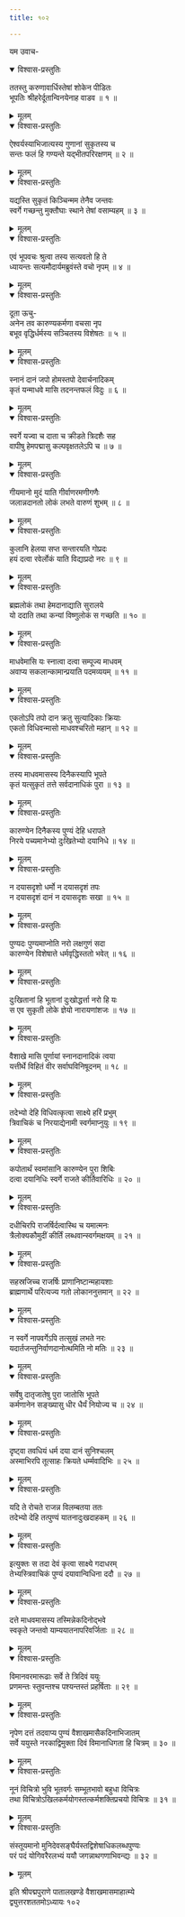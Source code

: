 ```yaml
---
title: १०२

---
```

यम उवाच-  

<details open><summary>विश्वास-प्रस्तुतिः</summary>

ततस्तु करुणावार्धिस्तेषां शोकेन पीडितः  
भूपतिः श्रीहरेर्दूतान्विनयेनाह वाडव ॥ १ ॥
</details>

<details><summary>मूलम्</summary>

ततस्तु करुणावार्धिस्तेषां शोकेन पीडितः  
भूपतिः श्रीहरेर्दूतान्विनयेनाह वाडव ॥ १ ॥
</details>



<details open><summary>विश्वास-प्रस्तुतिः</summary>

ऐश्वर्यस्याभिजात्यस्य गुणानां सुकृतस्य च  
सन्तः फलं हि गण्यन्ते यद्भीतपरिरक्षणम् ॥ २ ॥
</details>

<details><summary>मूलम्</summary>

ऐश्वर्यस्याभिजात्यस्य गुणानां सुकृतस्य च  
सन्तः फलं हि गण्यन्ते यद्भीतपरिरक्षणम् ॥ २ ॥
</details>



<details open><summary>विश्वास-प्रस्तुतिः</summary>

यद्यस्ति सुकृतं किञ्चिन्मम तेनैव जन्तवः  
स्वर्गे गच्छन्तु मुक्तौघाः स्थाने तेषां वसाम्यहम् ॥ ३ ॥
</details>

<details><summary>मूलम्</summary>

यद्यस्ति सुकृतं किञ्चिन्मम तेनैव जन्तवः  
स्वर्गे गच्छन्तु मुक्तौघाः स्थाने तेषां वसाम्यहम् ॥ ३ ॥
</details>



<details open><summary>विश्वास-प्रस्तुतिः</summary>

एवं भूपवचः श्रुत्वा तस्य सत्यवतो हि ते  
ध्यायन्तः सत्यमौदार्यमब्रुवंस्ते वचो नृपम् ॥ ४ ॥
</details>

<details><summary>मूलम्</summary>

एवं भूपवचः श्रुत्वा तस्य सत्यवतो हि ते  
ध्यायन्तः सत्यमौदार्यमब्रुवंस्ते वचो नृपम् ॥ ४ ॥
</details>



<details open><summary>विश्वास-प्रस्तुतिः</summary>

दूता ऊचु-  
अनेन तव कारुण्यकर्मणा वचसा नृप  
बभूव वृद्धिर्धर्मस्य सञ्चितस्य विशेषतः ॥ ५ ॥
</details>

<details><summary>मूलम्</summary>

दूता ऊचु-  
अनेन तव कारुण्यकर्मणा वचसा नृप  
बभूव वृद्धिर्धर्मस्य सञ्चितस्य विशेषतः ॥ ५ ॥
</details>



<details open><summary>विश्वास-प्रस्तुतिः</summary>

स्नानं दानं जपो होमस्तपो देवार्चनादिकम्  
कृतं यन्माधवे मासि तदनन्तफलं विदुः ॥ ६ ॥
</details>

<details><summary>मूलम्</summary>

स्नानं दानं जपो होमस्तपो देवार्चनादिकम्  
कृतं यन्माधवे मासि तदनन्तफलं विदुः ॥ ६ ॥
</details>



<details open><summary>विश्वास-प्रस्तुतिः</summary>

स्वर्गे यज्वा च दाता च क्रीडते त्रिदशैः सह  
वापीषु हेमपद्मासु कल्पवृक्षतलेऽपि च ॥ ७ ॥
</details>

<details><summary>मूलम्</summary>

स्वर्गे यज्वा च दाता च क्रीडते त्रिदशैः सह  
वापीषु हेमपद्मासु कल्पवृक्षतलेऽपि च ॥ ७ ॥
</details>



<details open><summary>विश्वास-प्रस्तुतिः</summary>

गीयमानो मुदं याति गीर्वाणरमणीगणैः  
जलान्नदानतो लोकं लभते वारुणं शुभम् ॥ ८ ॥
</details>

<details><summary>मूलम्</summary>

गीयमानो मुदं याति गीर्वाणरमणीगणैः  
जलान्नदानतो लोकं लभते वारुणं शुभम् ॥ ८ ॥
</details>



<details open><summary>विश्वास-प्रस्तुतिः</summary>

कुलानि हेलया सप्त सन्तारयति गोप्रदः  
हयं दत्वा रवेर्लोकं याति विद्याप्रदो नरः ॥ ९ ॥
</details>

<details><summary>मूलम्</summary>

कुलानि हेलया सप्त सन्तारयति गोप्रदः  
हयं दत्वा रवेर्लोकं याति विद्याप्रदो नरः ॥ ९ ॥
</details>



<details open><summary>विश्वास-प्रस्तुतिः</summary>

ब्रह्मलोकं तथा हेमदानाद्याति सुरालये  
यो ददाति तथा कन्यां विष्णुलोकं स गच्छति ॥ १० ॥
</details>

<details><summary>मूलम्</summary>

ब्रह्मलोकं तथा हेमदानाद्याति सुरालये  
यो ददाति तथा कन्यां विष्णुलोकं स गच्छति ॥ १० ॥
</details>



<details open><summary>विश्वास-प्रस्तुतिः</summary>

माधवेमासि यः स्नात्वा दत्वा सम्पूज्य माधवम्  
अवाप्य सकलान्कामान्प्रयाति पदमव्ययम् ॥ ११ ॥
</details>

<details><summary>मूलम्</summary>

माधवेमासि यः स्नात्वा दत्वा सम्पूज्य माधवम्  
अवाप्य सकलान्कामान्प्रयाति पदमव्ययम् ॥ ११ ॥
</details>



<details open><summary>विश्वास-प्रस्तुतिः</summary>

एकतोऽपि तपो दान क्रतु सुत्यादिकाः क्रियाः  
एकतो विधिवन्मासो माधवश्चरितो महान् ॥ १२ ॥
</details>

<details><summary>मूलम्</summary>

एकतोऽपि तपो दान क्रतु सुत्यादिकाः क्रियाः  
एकतो विधिवन्मासो माधवश्चरितो महान् ॥ १२ ॥
</details>



<details open><summary>विश्वास-प्रस्तुतिः</summary>

तस्य माधवमासस्य दिनैकस्यापि भूपते  
कृतं यत्सुकृतं तत्ते सर्वदानाधिकं पुरा ॥ १३ ॥
</details>

<details><summary>मूलम्</summary>

तस्य माधवमासस्य दिनैकस्यापि भूपते  
कृतं यत्सुकृतं तत्ते सर्वदानाधिकं पुरा ॥ १३ ॥
</details>



<details open><summary>विश्वास-प्रस्तुतिः</summary>

कारुण्येन दिनैकस्य पुण्यं देहि धरापते  
निरये पच्यमानेभ्यो दुःखितेभ्यो दयानिधे ॥ १४ ॥
</details>

<details><summary>मूलम्</summary>

कारुण्येन दिनैकस्य पुण्यं देहि धरापते  
निरये पच्यमानेभ्यो दुःखितेभ्यो दयानिधे ॥ १४ ॥
</details>



<details open><summary>विश्वास-प्रस्तुतिः</summary>

न दयासदृशो धर्मो न दयासदृशं तपः  
न दयासदृशं दानं न दयासदृशः सखा ॥ १५ ॥
</details>

<details><summary>मूलम्</summary>

न दयासदृशो धर्मो न दयासदृशं तपः  
न दयासदृशं दानं न दयासदृशः सखा ॥ १५ ॥
</details>



<details open><summary>विश्वास-प्रस्तुतिः</summary>

पुण्यदः पुण्यमाप्नोति नरो लक्षगुणं सदा  
कारुण्येन विशेषात्ते धर्मवृद्धिस्ततो भवेत् ॥ १६ ॥
</details>

<details><summary>मूलम्</summary>

पुण्यदः पुण्यमाप्नोति नरो लक्षगुणं सदा  
कारुण्येन विशेषात्ते धर्मवृद्धिस्ततो भवेत् ॥ १६ ॥
</details>



<details open><summary>विश्वास-प्रस्तुतिः</summary>

दुःखितानां हि भूतानां दुःखोद्धर्त्ता नरो हि यः  
स एव सुकृती लोके ज्ञेयो नारायणांशजः ॥ १७ ॥
</details>

<details><summary>मूलम्</summary>

दुःखितानां हि भूतानां दुःखोद्धर्त्ता नरो हि यः  
स एव सुकृती लोके ज्ञेयो नारायणांशजः ॥ १७ ॥
</details>



<details open><summary>विश्वास-प्रस्तुतिः</summary>

वैशाखे मासि पूर्णायां स्नानदानादिकं त्वया  
यत्तीर्थे विहितं वीर सर्वाघविनिषूदनम् ॥ १८ ॥
</details>

<details><summary>मूलम्</summary>

वैशाखे मासि पूर्णायां स्नानदानादिकं त्वया  
यत्तीर्थे विहितं वीर सर्वाघविनिषूदनम् ॥ १८ ॥
</details>



<details open><summary>विश्वास-प्रस्तुतिः</summary>

तदेभ्यो देहि विधिवत्कृत्वा साक्ष्ये हरिं प्रभुम्  
त्रिवाचिकं च निरयाद्येनामी स्वर्गमाप्नुयुः ॥ १९ ॥
</details>

<details><summary>मूलम्</summary>

तदेभ्यो देहि विधिवत्कृत्वा साक्ष्ये हरिं प्रभुम्  
त्रिवाचिकं च निरयाद्येनामी स्वर्गमाप्नुयुः ॥ १९ ॥
</details>



<details open><summary>विश्वास-प्रस्तुतिः</summary>

कपोतार्थं स्वमांसानि कारुण्येन पुरा शिबिः  
दत्वा दयानिधिः स्वर्गे राजते कीर्तिवारिधिः ॥ २० ॥
</details>

<details><summary>मूलम्</summary>

कपोतार्थं स्वमांसानि कारुण्येन पुरा शिबिः  
दत्वा दयानिधिः स्वर्गे राजते कीर्तिवारिधिः ॥ २० ॥
</details>



<details open><summary>विश्वास-प्रस्तुतिः</summary>

दधीचिरपि राजर्षिर्दत्वास्थि च यमात्मनः  
त्रैलोक्यकौमुदीं कीर्तिं लब्धवान्स्वर्गमक्षयम् ॥ २१ ॥
</details>

<details><summary>मूलम्</summary>

दधीचिरपि राजर्षिर्दत्वास्थि च यमात्मनः  
त्रैलोक्यकौमुदीं कीर्तिं लब्धवान्स्वर्गमक्षयम् ॥ २१ ॥
</details>



<details open><summary>विश्वास-प्रस्तुतिः</summary>

सहस्रजिच्च राजर्षिः प्राणानिष्टान्महायशाः  
ब्राह्मणार्थे परित्यज्य गतो लोकाननुत्तमान् ॥ २२ ॥
</details>

<details><summary>मूलम्</summary>

सहस्रजिच्च राजर्षिः प्राणानिष्टान्महायशाः  
ब्राह्मणार्थे परित्यज्य गतो लोकाननुत्तमान् ॥ २२ ॥
</details>



<details open><summary>विश्वास-प्रस्तुतिः</summary>

न स्वर्गे नापवर्गेऽपि तत्सुखं लभते नरः  
यदार्तजन्तुनिर्वाणदानोत्थमिति नो मतिः ॥ २३ ॥
</details>

<details><summary>मूलम्</summary>

न स्वर्गे नापवर्गेऽपि तत्सुखं लभते नरः  
यदार्तजन्तुनिर्वाणदानोत्थमिति नो मतिः ॥ २३ ॥
</details>



<details open><summary>विश्वास-प्रस्तुतिः</summary>

सर्वेषु दातृजातेषु पुरा जातोसि भूपते  
कर्मणानेन सङ्ख्यासु धीर धैर्यं नियोज्य च ॥ २४ ॥
</details>

<details><summary>मूलम्</summary>

सर्वेषु दातृजातेषु पुरा जातोसि भूपते  
कर्मणानेन सङ्ख्यासु धीर धैर्यं नियोज्य च ॥ २४ ॥
</details>



<details open><summary>विश्वास-प्रस्तुतिः</summary>

दृष्ट्वा तवधियं धर्म दया दानं सुनिश्चलम्  
अस्माभिरपि तूत्साहः क्रियते धर्म्मवादिभिः ॥ २५ ॥
</details>

<details><summary>मूलम्</summary>

दृष्ट्वा तवधियं धर्म दया दानं सुनिश्चलम्  
अस्माभिरपि तूत्साहः क्रियते धर्म्मवादिभिः ॥ २५ ॥
</details>



<details open><summary>विश्वास-प्रस्तुतिः</summary>

यदि ते रोचते राजन्न विलम्बतया ततः  
तदेभ्यो देहि तत्पुण्यं यातनादुःखदाहकम् ॥ २६ ॥
</details>

<details><summary>मूलम्</summary>

यदि ते रोचते राजन्न विलम्बतया ततः  
तदेभ्यो देहि तत्पुण्यं यातनादुःखदाहकम् ॥ २६ ॥
</details>



<details open><summary>विश्वास-प्रस्तुतिः</summary>

इत्युक्तः स तदा देवं कृत्वा साक्ष्ये गदाधरम्  
तेभ्यस्त्रिवाचिकं पुण्यं दयावान्विधिना ददौ ॥ २७ ॥
</details>

<details><summary>मूलम्</summary>

इत्युक्तः स तदा देवं कृत्वा साक्ष्ये गदाधरम्  
तेभ्यस्त्रिवाचिकं पुण्यं दयावान्विधिना ददौ ॥ २७ ॥
</details>



<details open><summary>विश्वास-प्रस्तुतिः</summary>

दत्ते माधवमासस्य तस्मिन्नेकदिनोद्भवे  
स्वकृते जन्तवो याम्ययातनापरिवर्जिताः ॥ २८ ॥
</details>

<details><summary>मूलम्</summary>

दत्ते माधवमासस्य तस्मिन्नेकदिनोद्भवे  
स्वकृते जन्तवो याम्ययातनापरिवर्जिताः ॥ २८ ॥
</details>



<details open><summary>विश्वास-प्रस्तुतिः</summary>

विमानवरमारूढाः सर्वे ते त्रिदिवं ययुः  
प्रणमन्तः स्तुवन्तश्च पश्यन्तस्तं प्रहर्षिताः ॥ २९ ॥
</details>

<details><summary>मूलम्</summary>

विमानवरमारूढाः सर्वे ते त्रिदिवं ययुः  
प्रणमन्तः स्तुवन्तश्च पश्यन्तस्तं प्रहर्षिताः ॥ २९ ॥
</details>



<details open><summary>विश्वास-प्रस्तुतिः</summary>

नृपेण दत्तं तदवाप्य पुण्यं वैशाखमासैकदिनाभिजातम्  
सर्वे ययुस्ते नरकाद्विमुक्ता दिवं विमानाधिगता हि चित्रम् ॥ ३० ॥
</details>

<details><summary>मूलम्</summary>

नृपेण दत्तं तदवाप्य पुण्यं वैशाखमासैकदिनाभिजातम्  
सर्वे ययुस्ते नरकाद्विमुक्ता दिवं विमानाधिगता हि चित्रम् ॥ ३० ॥
</details>



<details open><summary>विश्वास-प्रस्तुतिः</summary>

नूनं विचित्रो भुवि भूतवर्गः सम्भूतभावो बहुधा विचित्रः  
तथा विचित्रोऽखिलकर्मयोगस्तत्कर्मशक्तिप्रचयो विचित्रः ॥ ३१ ॥
</details>

<details><summary>मूलम्</summary>

नूनं विचित्रो भुवि भूतवर्गः सम्भूतभावो बहुधा विचित्रः  
तथा विचित्रोऽखिलकर्मयोगस्तत्कर्मशक्तिप्रचयो विचित्रः ॥ ३१ ॥
</details>



<details open><summary>विश्वास-प्रस्तुतिः</summary>

संस्तूयमानो मुनिदेवसङ्घैर्यस्तद्विशेषाधिकलब्धपुण्यः  
परं पदं योगिवरैरलभ्यं ययौ जगन्नाथगणाभिवन्द्यः ॥ ३२ ॥
</details>

<details><summary>मूलम्</summary>

संस्तूयमानो मुनिदेवसङ्घैर्यस्तद्विशेषाधिकलब्धपुण्यः  
परं पदं योगिवरैरलभ्यं ययौ जगन्नाथगणाभिवन्द्यः ॥ ३२ ॥
</details>


इति श्रीपद्मपुराणे पातालखण्डे वैशाखमासमाहात्म्ये  
द्व्युत्तरशततमोऽध्यायः १०२